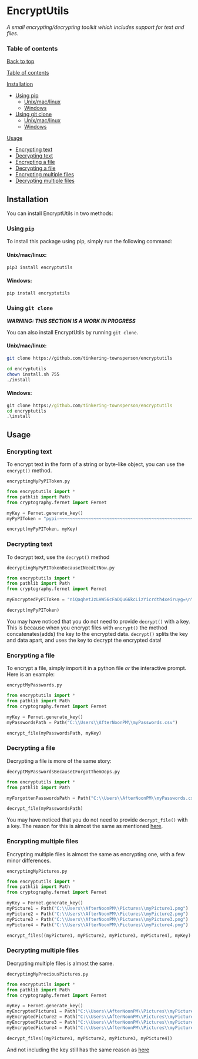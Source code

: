 # EncryptUtils
 *A small encrypting/decrypting toolkit which includes support for text and files.*

### Table of contents
[Back to top](#encryptutils)

 [Table of contents](#table-of-contents)

[Installation](#installation)
  * [Using pip](#using-pip)
    * [Unix/mac/linux](#unixmaclinux)
	* [Windows](#windows)
  * [Using git clone](#using-git-clone)
    * [Unix/mac/linux](#unixmaclinux-1)
	* [Windows](#windows-1)

[Usage](#usage)
  * [Encrypting text](#encrypting-text)
  * [Decrypting text](#decrypting-text)
  * [Encrypting a file](#encrypting-a-file)
  * [Decrypting a file](#decrypting-a-file)
  * [Encrypting multiple files](#encrypting-multiple-files)
  * [Decrypting multiple files](#decrypting-multiple-files)


## Installation
You can install EncryptUtils in two methods:

### Using `pip`
To install this package using pip, simply run the following command:

#### Unix/mac/linux:
```bash
pip3 install encryptutils
```

#### Windows:
```cmd
pip install encryptutils
```

### Using `git clone`
***WARNING: THIS SECTION IS A WORK IN PROGRESS***

You can also install EncryptUtils by running `git clone`.

#### Unix/mac/linux:
```bash
git clone https://github.com/tinkering-townsperson/encryptutils

cd encryptutils
chown install.sh 755
./install
```

#### Windows:
```cmd
git clone https://github.com/tinkering-townsperson/encryptutils
cd encryptutils
.\install
```

## Usage

### Encrypting text
To encrypt text in the form of a string or byte-like object, you can use the `encrypt()` method.

`encryptingMyPyPIToken.py`
```py
from encryptutils import *
from pathlib import Path
from cryptography.fernet import Fernet

myKey = Fernet.generate_key()
myPyPIToken = "pypi-~~~~~~~~~~~~~~~~~~~~~~~~~~~~~~~~~~~~~~~~~~~~~~~~~~~~~~~~~~~~~~~~~~~~~~~~~~~~~~~~~~~~~~~~~~~~~~~~~~~~~~~~~~~~~~~~~~~~~~~~~~~~~~~~~~~~~~~~~~~~~~~~~~~~~~~~~~~~~~~~~~~~~~~~~~"

encrypt(myPyPIToken, myKey)
```

### Decrypting text
To decrypt text, use the `decrypt()` method

`decryptingMyPyPITokenBecauseINeedItNow.py`
```py
from encryptutils import *
from pathlib import Path
from cryptography.fernet import Fernet

myEncryptedPyPIToken = "niQaqhetJzLHW56cFaDQuG6kcLizYicrdth4xeiruyg=\n\ngAAAAABiw2yHQkEclSVxSyqLuw1EKoAKErh_pLCMKsC2y-udbPm6T5Q96YwONikdPrE6WTf--XS-_qvs3vx95OdbTnATtfNPma0XBesR9O9ftZdnx3leSYhmK2Nq3oP2nB_u3xACfK09y0QmTiHAbA2BlXo-2vnbm-bb5JHZzzMm72jCHw19uuWWQANTbIi38b3VTpt3UHcf1rEu_I-GRA7LXwxQ9Djk4Ueq3mHykTXqs8duM9hK461ZLNr6AoskbCK0On9LDa6ZDoOULjnDmKvC35Ai8e3-zcVM4YHEoxgaRmZbTHhtUM0="

decrypt(myPyPIToken)
```
You may have noticed that you do not need to provide `decrypt()` with a key. This is because when you encrypt files with `encrypt()` the method concatenates(adds) the key to the encrypted data. `decrypt()` splits the key and data apart, and uses the key to decrypt the encrypted data!

### Encrypting a file
To encrypt a file, simply import it in a python file *or* the interactive prompt. Here is an example:

`encryptMyPasswords.py`
```py
from encryptutils import *
from pathlib import Path
from cryptography.fernet import Fernet

myKey = Fernet.generate_key()
myPasswordsPath = Path("C:\\Users\\AfterNoonPM\\myPasswords.csv")

encrypt_file(myPasswordsPath, myKey)
```

### Decrypting a file
Decrypting a file is more of the same story:

`decryptMyPasswordsBecauseIForgotThemOops.py`
```py
from encryptutils import *
from pathlib import Path

myForgottenPasswordsPath = Path("C:\\Users\\AfterNoonPM\\myPasswords.csv")

decrypt_file(myPasswordsPath)
```
You may have noticed that you do not need to provide `decrypt_file()` with a key. The reason for this is almost the same as mentioned [here](#decrypting-text).

### Encrypting multiple files
Encrypting multiple files is almost the same as encrypting one, with a few minor differences.

`encryptingMyPictures.py`
```py
from encryptutils import *
from pathlib import Path
from cryptography.fernet import Fernet

myKey = Fernet.generate_key()
myPicture1 = Path("C:\\Users\\AfterNoonPM\\Pictures\\myPicture1.png")
myPicture2 = Path("C:\\Users\\AfterNoonPM\\Pictures\\myPicture2.png")
myPicture3 = Path("C:\\Users\\AfterNoonPM\\Pictures\\myPicture3.png")
myPicture4 = Path("C:\\Users\\AfterNoonPM\\Pictures\\myPicture4.png")

encrypt_files((myPicture1, myPicture2, myPicture3, myPicture4), myKey)
```
### Decrypting multiple files
Decrypting multiple files is almost the same.

`decryptingMyPreciousPictures.py`
```py
from encryptutils import *
from pathlib import Path
from cryptography.fernet import Fernet

myKey = Fernet.generate_key()
myEncryptedPicture1 = Path("C:\\Users\\AfterNoonPM\\Pictures\\myPicture1.png")
myEncryptedPicture2 = Path("C:\\Users\\AfterNoonPM\\Pictures\\myPicture2.png")
myEncryptedPicture3 = Path("C:\\Users\\AfterNoonPM\\Pictures\\myPicture3.png")
myEncryptedPicture4 = Path("C:\\Users\\AfterNoonPM\\Pictures\\myPicture4.png")

decrypt_files((myPicture1, myPicture2, myPicture3, myPicture4))
```
And not including the key still has the same reason as [here](#decrypting-text)

